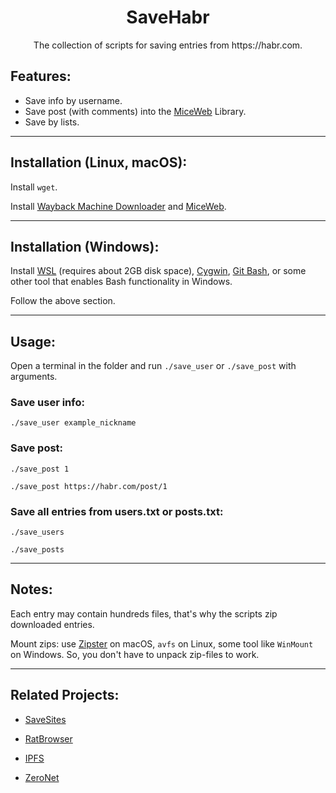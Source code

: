 <h1 align="center">SaveHabr</h1>

<p align="center">The collection of scripts for saving entries from https://habr.com.</p>

## Features:

- Save info by username.
- Save post (with comments) into the [MiceWeb](https://github.com/Robotizing/MiceWeb) Library.
- Save by lists.

---

## Installation (Linux, macOS):

Install `wget`.

Install [Wayback Machine Downloader](https://github.com/ImportTaste/wayback-machine-downloader) and [MiceWeb](https://github.com/Robotizing/MiceWeb).

---

## Installation (Windows):

Install [WSL](https://docs.microsoft.com/en-us/windows/wsl/install-win10) (requires about 2GB disk space), [Cygwin](https://www.cygwin.com/), [Git Bash](http://git-scm.com), or some other tool that enables Bash functionality in Windows.

Follow the above section.

---

## Usage:

Open a terminal in the folder and run `./save_user` or `./save_post` with arguments.

### Save user info:
`./save_user example_nickname`

### Save post:
`./save_post 1`

`./save_post https://habr.com/post/1`

### Save all entries from users.txt or posts.txt:
`./save_users`

`./save_posts`

---

## Notes:

Each entry may contain hundreds files, that's why the scripts zip downloaded entries.

Mount zips: use [Zipster](https://ipfs.io/ipfs/QmUBbaw45ebpNB8oTPd5jR8n6v8oGJ9UMKMmnWYmX4Sk8Z) on macOS, `avfs` on Linux, some tool like `WinMount` on Windows. So, you don't have to unpack zip-files to work.

---

## Related Projects:

- [SaveSites](https://github.com/defder-su/SaveSites)

- [RatBrowser](http://ratbrowser.com)

- [IPFS](https://ipfs.io)

- [ZeroNet](https://zeronet.dev)

